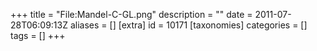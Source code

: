 +++
title = "File:Mandel-C-GL.png"
description = ""
date = 2011-07-28T06:09:13Z
aliases = []
[extra]
id = 10171
[taxonomies]
categories = []
tags = []
+++


